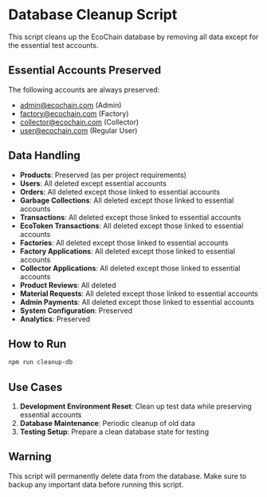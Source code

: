 # Database Cleanup Script

This script cleans up the EcoChain database by removing all data except for the essential test accounts.

## Essential Accounts Preserved

The following accounts are always preserved:
- admin@ecochain.com (Admin)
- factory@ecochain.com (Factory)
- collector@ecochain.com (Collector)
- user@ecochain.com (Regular User)

## Data Handling

- **Products**: Preserved (as per project requirements)
- **Users**: All deleted except essential accounts
- **Orders**: All deleted except those linked to essential accounts
- **Garbage Collections**: All deleted except those linked to essential accounts
- **Transactions**: All deleted except those linked to essential accounts
- **EcoToken Transactions**: All deleted except those linked to essential accounts
- **Factories**: All deleted except those linked to essential accounts
- **Factory Applications**: All deleted except those linked to essential accounts
- **Collector Applications**: All deleted except those linked to essential accounts
- **Product Reviews**: All deleted
- **Material Requests**: All deleted except those linked to essential accounts
- **Admin Payments**: All deleted except those linked to essential accounts
- **System Configuration**: Preserved
- **Analytics**: Preserved

## How to Run

```bash
npm run cleanup-db
```

## Use Cases

1. **Development Environment Reset**: Clean up test data while preserving essential accounts
2. **Database Maintenance**: Periodic cleanup of old data
3. **Testing Setup**: Prepare a clean database state for testing

## Warning

This script will permanently delete data from the database. Make sure to backup any important data before running this script.